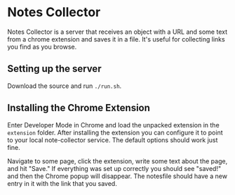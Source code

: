 # Notes Collector

Notes Collector is a server that receives an object with a URL and some text from a chrome extension and saves it in a file. It's useful for collecting links you find as you browse.

## Setting up the server

Download the source and run `./run.sh`.

## Installing the Chrome Extension

Enter Developer Mode in Chrome and load the unpacked extension in the `extension` folder. After installing the extension you can configure it to point to your local note-collector service. The default options should work just fine.

Navigate to some page, click the extension, write some text about the page, and hit "Save." If everything was set up correctly you should see "saved!" and then the Chrome popup will disappear. The notesfile should have a new entry in it with the link that you saved.
